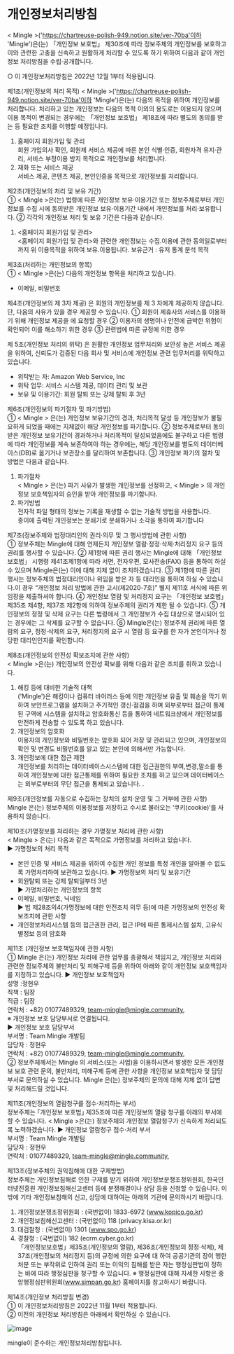 # 개인정보처리방침					
					
					
< Mingle >('https://chartreuse-polish-949.notion.site/ver-70ba'이하 'Mingle')은(는) 「개인정보 보호법」 제30조에 따라 정보주체의 개인정보를 보호하고 이와 관련한 고충을 신속하고 원활하게 처리할 수 있도록 하기 위하여 다음과 같이 개인정보 처리방침을 수립·공개합니다.
					
○ 이 개인정보처리방침은 2022년 12월 1부터 적용됩니다.		
					
					
제1조(개인정보의 처리 목적) 
< Mingle >('https://chartreuse-polish-949.notion.site/ver-70ba'이하 'Mingle')은(는) 다음의 목적을 위하여 개인정보를 처리합니다. 처리하고 있는 개인정보는 다음의 목적 이외의 용도로는 이용되지 않으며 이용 목적이 변경되는 경우에는 「개인정보 보호법」 제18조에 따라 별도의 동의를 받는 등 필요한 조치를 이행할 예정입니다.
1. 홈페이지 회원가입 및 관리				
회원 가입의사 확인, 회원제 서비스 제공에 따른 본인 식별·인증, 회원자격 유지·관리, 서비스 부정이용 방지 목적으로 개인정보를 처리합니다.
2. 재화 또는 서비스 제공					
서비스 제공, 콘텐츠 제공, 본인인증을 목적으로 개인정보를 처리합니다.	

제2조(개인정보의 처리 및 보유 기간)				
① < Mingle >은(는) 법령에 따른 개인정보 보유·이용기간 또는 정보주체로부터 개인정보를 수집 시에 동의받은 개인정보 보유·이용기간 내에서 개인정보를 처리·보유합니다.
② 각각의 개인정보 처리 및 보유 기간은 다음과 같습니다.		
1.	<홈페이지 회원가입 및 관리>					
<홈페이지 회원가입 및 관리>와 관련한 개인정보는 수집.이용에 관한 동의일로부터까지 위 이용목적을 위하여 보유.이용됩니다.
보유근거 : 유저 통계 분석 목적				
					
					
제3조(처리하는 개인정보의 항목) 				
①	 < Mingle >은(는) 다음의 개인정보 항목을 처리하고 있습니다.		
-	이메일, 비밀번호				
					
제4조(개인정보의 제 3자 제공)
<Mingle>은 회원의 개인정보를 제 3 자에게 제공하지 않습니다. 단, 다음의 사유가 있을 경우 제공할 수 있습니다. 
① 회원이 제휴사의 서비스를 이용하기 위해 개인정보 제공을 <Mingle>에 요청할 경우
②  이용자의 생명이나 안전에 급박한 위험이 확인되어 이를 해소하기 위한 경우
③  관련법에 따른 규정에 의한 경우

제 5조(개인정보 처리의 위탁)
 <Mingle>은 원활한 개인정보 업무처리와 보안성 높은 서비스 제공을 위하여, 신뢰도가 검증된 다음 회사 및 서비스에 개인정보 관련 업무처리를 위탁하고 있습니다.
-	위탁받는 자: Amazon Web Service, Inc
-	위탁 업무: 서비스 시스템 제공, 데이터 관리 및 보관
-	보유 및 이용기간: 회원 탈퇴 또는 강제 탈퇴 후 3년

제6조(개인정보의 파기절차 및 파기방법)				
① < Mingle > 은(는) 개인정보 보유기간의 경과, 처리목적 달성 등 개인정보가 불필요하게 되었을 때에는 지체없이 해당 개인정보를 파기합니다.
② 정보주체로부터 동의받은 개인정보 보유기간이 경과하거나 처리목적이 달성되었음에도 불구하고 다른 법령에 따라 개인정보를 계속 보존하여야 하는 경우에는, 해당 개인정보를 별도의 데이터베이스(DB)로 옮기거나 보관장소를 달리하여 보존합니다.
③ 개인정보 파기의 절차 및 방법은 다음과 같습니다.			
1. 파기절차					
< Mingle > 은(는) 파기 사유가 발생한 개인정보를 선정하고, < Mingle > 의 개인정보 보호책임자의 승인을 받아 개인정보를 파기합니다.
2. 파기방법					
전자적 파일 형태의 정보는 기록을 재생할 수 없는 기술적 방법을 사용합니다.	
종이에 출력된 개인정보는 분쇄기로 분쇄하거나 소각을 통하여 파기합니다	

제7조(정보주체와 법정대리인의 권리·의무 및 그 행사방법에 관한 사항)		
① 정보주체는 Mingle에 대해 언제든지 개인정보 열람·정정·삭제·처리정지 요구 등의 권리를 행사할 수 있습니다.
② 제1항에 따른 권리 행사는 Mingle에 대해 「개인정보 보호법」 시행령 제41조제1항에 따라 서면, 전자우편, 모사전송(FAX) 등을 통하여 하실 수 있으며 Mingle은(는) 이에 대해 지체 없이 조치하겠습니다.
③ 제1항에 따른 권리 행사는 정보주체의 법정대리인이나 위임을 받은 자 등 대리인을 통하여 하실 수 있습니다.이 경우 “개인정보 처리 방법에 관한 고시(제2020-7호)” 별지 제11호 서식에 따른 위임장을 제출하셔야 합니다.
④ 개인정보 열람 및 처리정지 요구는 「개인정보 보호법」 제35조 제4항, 제37조 제2항에 의하여 정보주체의 권리가 제한 될 수 있습니다.
⑤ 개인정보의 정정 및 삭제 요구는 다른 법령에서 그 개인정보가 수집 대상으로 명시되어 있는 경우에는 그 삭제를 요구할 수 없습니다.
⑥ Mingle은(는) 정보주체 권리에 따른 열람의 요구, 정정·삭제의 요구, 처리정지의 요구 시 열람 등 요구를 한 자가 본인이거나 정당한 대리인인지를 확인합니다.

제8조(개인정보의 안전성 확보조치에 관한 사항)			
< Mingle >은(는) 개인정보의 안전성 확보를 위해 다음과 같은 조치를 취하고 있습니다.	
1. 해킹 등에 대비한 기술적 대책				
<Mingle>('Mingle')은 해킹이나 컴퓨터 바이러스 등에 의한 개인정보 유출 및 훼손을 막기 위하여 보안프로그램을 설치하고 주기적인 갱신·점검을 하며 외부로부터 접근이 통제된 구역에 시스템을 설치하고 암호화통신 등을 통하여 네트워크상에서 개인정보를 안전하게 전송할 수 있도록 하고 있습니다.
2. 개인정보의 암호화					
이용자의 개인정보와 비밀번호는 암호화 되어 저장 및 관리되고 있으며, 개인정보의 확인 및 변경도 비밀번호를 알고 있는 본인에 의해서만 가능합니다.
3. 개인정보에 대한 접근 제한				
개인정보를 처리하는 데이터베이스시스템에 대한 접근권한의 부여,변경,말소를 통하여 개인정보에 대한 접근통제를 위하여 필요한 조치를 하고 있으며 데이터베이스는  외부로부터의 무단 접근을 통제되고 있습니다. .

제9조(개인정보를 자동으로 수집하는 장치의 설치·운영 및 그 거부에 관한 사항)	
Mingle 은(는) 정보주체의 이용정보를 저장하고 수시로 불러오는 ‘쿠키(cookie)’를 사용하지 않습니다.

제10조(가명정보를 처리하는 경우 가명정보 처리에 관한 사항)		
< Mingle > 은(는) 다음과 같은 목적으로 가명정보를 처리하고 있습니다.		
▶ 가명정보의 처리 목적					
- 본인 인증 및 서비스 제공을 위하여 수집한 개인 정보를 특정 개인을 알아볼 수 없도록 가명처리하여 보관하고 있습니다.
▶ 가명정보의 처리 및 보유기간				
- 회원탈퇴 또는 강제 탈퇴일부터 3년				
▶ 가명처리하는 개인정보의 항목				
- 이메일, 비밀번호, 닉네임				
▶ 법 제28조의4(가명정보에 대한 안전조치 의무 등)에 따른 가명정보의 안전성 확보조치에 관한 사항
- 개인정보처리시스템 등의 접근권한 관리, 접근 IP에 따른 통제시스템 설치, 고유식별정보 등의
암호화					

제11조 (개인정보 보호책임자에 관한 사항) 			
① Mingle 은(는) 개인정보 처리에 관한 업무를 총괄해서 책임지고, 개인정보 처리와 관련한 정보주체의 불만처리 및 피해구제 등을 위하여 아래와 같이 개인정보 보호책임자를 지정하고 있습니다.
▶ 개인정보 보호책임자					
성명 :정현우					
직책 : 팀장					
직급 : 팀장					
연락처 : +82) 01077489329, team-mingle@mingle.community,			
※ 개인정보 보호 담당부서로 연결됩니다.			
▶ 개인정보 보호 담당부서				
부서명 : Team Mingle 개발팀					
담당자 : 정현우					
연락처 : +82) 01077489329, team-mingle@mingle.community,		
② 정보주체께서는 Mingle 의 서비스(또는 사업)을 이용하시면서 발생한 모든 개인정보 보호 관련 문의, 불만처리, 피해구제 등에 관한 사항을 개인정보 보호책임자 및 담당부서로 문의하실 수 있습니다. Mingle 은(는) 정보주체의 문의에 대해 지체 없이 답변 및 처리해드릴 것입니다.

제11조(개인정보의 열람청구를 접수·처리하는 부서)			
정보주체는 ｢개인정보 보호법｣ 제35조에 따른 개인정보의 열람 청구를 아래의 부서에 할 수 있습니다.
< Mingle >은(는) 정보주체의 개인정보 열람청구가 신속하게 처리되도록 노력하겠습니다. 
▶ 개인정보 열람청구 접수·처리 부서				
부서명 : Team Mingle 개발팀					
담당자 : 정현우					
연락처 : 01077489329, team-mingle@mingle.community,		

제13조(정보주체의 권익침해에 대한 구제방법)			
정보주체는 개인정보침해로 인한 구제를 받기 위하여 개인정보분쟁조정위원회, 한국인터넷진흥원 개인정보침해신고센터 등에 분쟁해결이나 상담 등을 신청할 수 있습니다. 이 밖에 기타 개인정보침해의 신고, 상담에 대하여는 아래의 기관에 문의하시기 바랍니다.
1. 개인정보분쟁조정위원회 : (국번없이) 1833-6972 (www.kopico.go.kr)		
2. 개인정보침해신고센터 : (국번없이) 118 (privacy.kisa.or.kr)		
3. 대검찰청 : (국번없이) 1301 (www.spo.go.kr)			
4. 경찰청 : (국번없이) 182 (ecrm.cyber.go.kr)			
「개인정보보호법」제35조(개인정보의 열람), 제36조(개인정보의 정정·삭제), 제37조(개인정보의 처리정지 등)의 규정에 의한 요구에 대 하여 공공기관의 장이 행한 처분 또는 부작위로 인하여 권리 또는 이익의 침해를 받은 자는 행정심판법이 정하는 바에 따라 행정심판을 청구할 수 있습니다.
※ 행정심판에 대해 자세한 사항은 중앙행정심판위원회(www.simpan.go.kr) 홈페이지를 참고하시기 바랍니다.

제14조(개인정보 처리방침 변경)				
① 이 개인정보처리방침은 2022년 11월 1부터 적용됩니다.		
② 이전의 개인정보 처리방침은 아래에서 확인하실 수 있습니다.		

![image](https://user-images.githubusercontent.com/90260251/209222173-d7416d5f-d029-4b26-8e37-06d1bde9c096.png)

mingle이 준수하는 개인정보처리방침입니다. 
